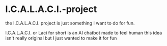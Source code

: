 # I.C.A.L.A.C.I.-project
the I.C.A.L.A.C.I. project is just something I want to do for fun.

I.C.A.L.A.C.I. or Laci for short is an AI chatbot made to feel human
this idea isn't really original but I just wanted to make it for fun
